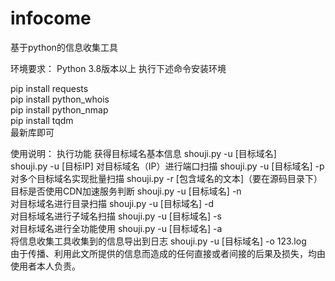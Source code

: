 # infocome
基于python的信息收集工具

环境要求：
Python 3.8版本以上
执行下述命令安装环境

pip install requests  
pip install python_whois  
pip install python_nmap  
pip install tqdm  
最新库即可

使用说明：
执行功能
获得目标域名基本信息
shouji.py -u [目标域名]  
shouji.py -u [目标IP]
对目标域名（IP）进行端口扫描
shouji.py -u [目标域名] -p  
对多个目标域名实现批量扫描
shouji.py -r [包含域名的文本]（要在源码目录下）  
目标是否使用CDN加速服务判断
shouji.py -u [目标域名] -n  
对目标域名进行目录扫描
 shouji.py -u [目标域名] -d  
对目标域名进行子域名扫描
shouji.py -u [目标域名] -s  
对目标域名进行全功能使用
shouji.py -u [目标域名] -a  
将信息收集工具收集到的信息导出到日志
shouji.py -u [目标域名] -o 123.log  
由于传播、利用此文所提供的信息而造成的任何直接或者间接的后果及损失，均由使用者本人负责。
